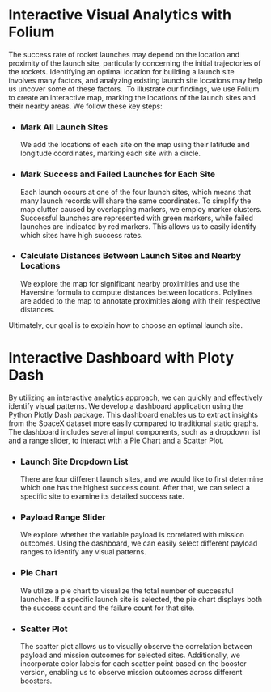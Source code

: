 # Interactive Visual Analytics with Folium

The success rate of rocket launches may depend on the location and proximity of the launch site, particularly concerning the initial trajectories of the rockets. Identifying an optimal location for building a launch site involves many factors, and analyzing existing launch site locations may help us uncover some of these factors. ​
To illustrate our findings, we use Folium to create an interactive map, marking the locations of the launch sites and their nearby areas. We follow these key steps:​

- ### Mark All Launch Sites​
  We add the locations of each site on the map using their latitude and longitude coordinates, marking each site with a circle.​

- ### Mark Success and Failed Launches for Each Site​
  Each launch occurs at one of the four launch sites, which means that many launch records will share the same coordinates. To simplify the map clutter caused by overlapping markers, we employ marker clusters. Successful launches are represented with green markers, while failed launches are indicated by red markers. This allows us to easily identify which sites have high success rates.​
- ### Calculate Distances Between Launch Sites and Nearby Locations​
  We explore the map for significant nearby proximities and use the Haversine formula to compute distances between locations. Polylines are added to the map to annotate proximities along with their respective distances.​

Ultimately, our goal is to explain how to choose an optimal launch site.​

# Interactive Dashboard with Ploty Dash

By utilizing an interactive analytics approach, we can quickly and effectively identify visual patterns. We develop a dashboard application using the Python Plotly Dash package. This dashboard enables us to extract insights from the SpaceX dataset more easily compared to traditional static graphs. 
​
The dashboard includes several input components, such as a dropdown list and a range slider, to interact with a Pie Chart and a Scatter Plot.​

- ### Launch Site Dropdown List​
  There are four different launch sites, and we would like to first determine which one has the highest success count. After that, we can select a specific site to examine its detailed success rate. ​
- ### Payload Range Slider​
  We explore whether the variable payload is correlated with mission outcomes. Using the dashboard, we can easily select different payload ranges to identify any visual patterns. ​
- ### Pie Chart​
  We utilize a pie chart to visualize the total number of successful launches. If a specific launch site is selected, the pie chart displays both the success count and the failure count for that site.​
- ### Scatter Plot​
  The scatter plot allows us to visually observe the correlation between payload and mission outcomes for selected sites. Additionally, we incorporate color labels for each scatter point based on the booster version, enabling us to observe mission outcomes across different boosters.​
